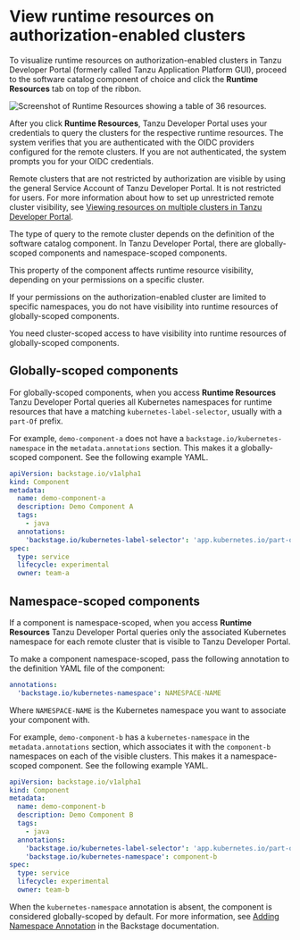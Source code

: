 # View runtime resources on authorization-enabled clusters

To visualize runtime resources on authorization-enabled clusters in Tanzu Developer Portal
(formerly called Tanzu Application Platform GUI), proceed to the software catalog component of choice and click the
**Runtime Resources** tab on top of the ribbon.

![Screenshot of Runtime Resources showing a table of 36 resources.](../images/tap-gui-multiple-clusters.png)

After you click **Runtime Resources**, Tanzu Developer Portal uses your credentials to
query the clusters for the respective runtime resources.
The system verifies that you are authenticated with the OIDC providers configured for the remote
clusters.
If you are not authenticated, the system prompts you for your OIDC credentials.

Remote clusters that are not restricted by authorization are visible by using the general Service
Account of Tanzu Developer Portal. It is not restricted for users.
For more information about how to set up unrestricted remote cluster visibility, see
[Viewing resources on multiple clusters in Tanzu Developer Portal](../cluster-view-setup.md).

The type of query to the remote cluster depends on the definition of the software catalog component.
In Tanzu Developer Portal, there are globally-scoped components
and namespace-scoped components.

This property of the component affects runtime resource visibility, depending on your permissions on
a specific cluster.

If your permissions on the authorization-enabled cluster are limited to specific namespaces, you
do not have visibility into runtime resources of globally-scoped components.

You need cluster-scoped access to have visibility into runtime resources of globally-scoped
components.

## <a id="globally-scoped-comps"></a> Globally-scoped components

For globally-scoped components, when you access **Runtime Resources** Tanzu Developer Portal
queries all Kubernetes namespaces for runtime resources that have a matching `kubernetes-label-selector`,
usually with a `part-Of` prefix.

For example, `demo-component-a` does not have a `backstage.io/kubernetes-namespace` in the `metadata.annotations`
section. This makes it a globally-scoped component. See the following example YAML.

```yaml
apiVersion: backstage.io/v1alpha1
kind: Component
metadata:
  name: demo-component-a
  description: Demo Component A
  tags:
    - java
  annotations:
    'backstage.io/kubernetes-label-selector': 'app.kubernetes.io/part-of=component-a'
spec:
  type: service
  lifecycle: experimental
  owner: team-a
```

## <a id="namespace-scoped-comps"></a> Namespace-scoped components

If a component is namespace-scoped, when you access **Runtime Resources**
Tanzu Developer Portal queries only the associated Kubernetes namespace for each remote
cluster that is visible to Tanzu Developer Portal.

To make a component namespace-scoped, pass the following annotation to the definition
YAML file of the component:

```yaml
annotations:
  'backstage.io/kubernetes-namespace': NAMESPACE-NAME
```

Where `NAMESPACE-NAME` is the Kubernetes namespace you want to associate your component with.

For example, `demo-component-b` has a `kubernetes-namespace` in the `metadata.annotations` section,
which associates it with the `component-b` namespaces on each of the visible clusters.
This makes it a namespace-scoped component. See the following example YAML.

```yaml
apiVersion: backstage.io/v1alpha1
kind: Component
metadata:
  name: demo-component-b
  description: Demo Component B
  tags:
    - java
  annotations:
    'backstage.io/kubernetes-label-selector': 'app.kubernetes.io/part-of=component-b'
    'backstage.io/kubernetes-namespace': component-b
spec:
  type: service
  lifecycle: experimental
  owner: team-b
```

When the `kubernetes-namespace` annotation is absent, the component is considered globally-scoped by
default. For more information, see
[Adding Namespace Annotation](https://backstage.io/docs/features/kubernetes/configuration#adding-the-namespace-annotation)
in the Backstage documentation.
